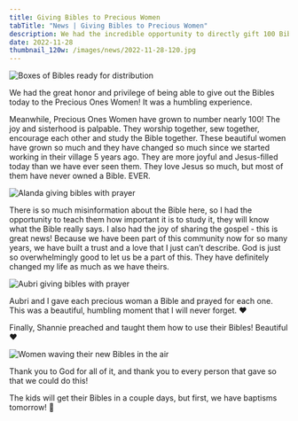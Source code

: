 ```yaml
---
title: Giving Bibles to Precious Women
tabTitle: "News | Giving Bibles to Precious Women"
description: We had the incredible opportunity to directly gift 100 Bibles
date: 2022-11-28
thumbnail_120w: /images/news/2022-11-28-120.jpg
---
```


![Boxes of Bibles ready for distribution](/images/news/2022-11-28-boxes.jpg)

We had the great honor and privilege of being able to give out the Bibles today to the Precious Ones Women! It was a humbling experience.

Meanwhile, Precious Ones Women have grown to number nearly 100! The joy and sisterhood is palpable. They worship together, sew together, encourage each other and study the Bible together. These beautiful women have grown so much and they have changed so much since we started working in their village 5 years ago. They are more joyful and Jesus-filled today than we have ever seen them. They love Jesus so much, but most of them have never owned a Bible. EVER.

![Alanda giving bibles with prayer](/images/news/2022-11-28-alanda.jpg)

There is so much misinformation about the Bible here, so I had the opportunity to teach them how important it is to study it, they will know what the Bible really says. I also had the joy of sharing the gospel - this is great news! Because we have been part of this community now for so many years, we have built a trust and a love that I just can’t describe. God is just so overwhelmingly good to let us be a part of this. They have definitely changed my life as much as we have theirs.

![Aubri giving bibles with prayer](/images/news/2022-11-28-aubri.jpg)

Aubri and I gave each precious woman a Bible and prayed for each one. This was a beautiful, humbling moment that I will never forget. ❤️

Finally, Shannie preached and taught them how to use their Bibles! Beautiful ❤️

![Women waving their new Bibles in the air](/images/news/2022-11-28-bibles-in-the-air.jpg)

Thank you to God for all of it, and thank you to every person that gave so that we could do this!

The kids will get their Bibles in a couple days, but first, we have baptisms tomorrow! 🎉

